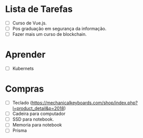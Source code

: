 # Lista de Tarefas
- [ ] Curso de Vue.js.
- [ ] Pos graduação em segurança da informação.
- [ ] Fazer mais um curso de blockchain.

# Aprender
- [ ] Kubernets

# Compras
- [ ] Teclado (https://mechanicalkeyboards.com/shop/index.php?l=product_detail&p=2018)
- [ ] Cadeira para computador
- [ ] SSD para notebook.
- [ ] Memoria para notebook
- [ ] Prisma
